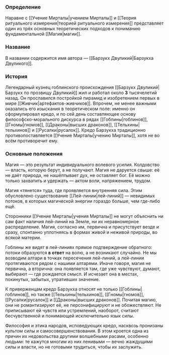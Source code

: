 ### Определение
Наравне с [[Учение Мирталы|учением Мирталы]] и [[Теория ритуального измерения|теорией ритуального измерения]] представляет один из трёх основных теоретических подходов к пониманию фундаментальной [[Магия|магии]]. 

### Название
В названии содержится имя автора — [[Барзукх Двуликий|Барзукха Двуликого]].

### История
Легендарный кузнец гоблинского происхождения [[Барзукх Двуликий|Барзукх по прозвищу Двуликий]] жил и работал около **3** тысячелетий назад. Он прославился постройкой пирамид и изобретением первых в мире [[Живчик|артефактов-живчиков]]. Впрочем, не менее важными оказались его изыскания в теоретическом поле: именно он сформулировал кредо, и по сей день составляющее основу философско-морального дискурса в рядах [[Гоблины|гоблинов]], [[Гномы|гномов]], [[Драконы|высших драконов]], [[Тельхины|тельхинов]] и [[Русалки|русалок]]. Кредо Барзукха традиционно противопоставляется [[Учение Мирталы|учению Мирталы]], хотя не во всём противоречит ему.

### Основные положения
Магия — это результат индивидуального волевого усилия. Колдовство — власть, которую берут, а не получают. Магия не даруется свыше: её не даёт природа, не нашёптывает дух, не оставляет бог. Её можно только захватить и удержать — актом воли, напряжением, трудом.

Магия «тянется» туда, где проявляется внутренняя сила. Этим обусловлено существование [[Лей-линии|лей-линий]] — невидимых потоков, в которых магической энергии гораздо больше, чем где-либо ещё.

Сторонники [[Учение Мирталы|учения Мирталы]] не могут объяснить ни сам факт наличия лей-линий на Земле, ни их неравномерное распределение. Магия, согласно им, первична и присутствует везде и сразу, спонтанно уплотняясь в формах живой и неживой природы, во всякой материи.

Гоблины же видят в лей-линиях прямое подтверждение обратного: потоки образуются **в ответ** на волю, а не возникают случайно. Не мы возводим алтари в точках пересечения лей-линий, а лей-линии протягиваются рядом с нашими алтарями. Иначе говоря, магия не первична, а вторична: она появляется там, где уже чувствуют, думают, выбирают — где рождается смысл. И исчезает она в местах, покинутых, забытых, утративших значение.

К приверженцам кредо Барзукха относят не только [[Гоблины|гоблинов]], но также [[Тельхины|тельхинов]], [[Гномы|гномов]], [[Русалки|русалок]] и [[Драконы|высших драконов]]. Почитая магию, они не романтизируют её, не персонифицируют и не обожествляют. Не приписывают ей чувств или устремлений, наоборот, считают бесчувственной и понимающей исключительно язык силы.

Философия и этика народов, исповедующих кредо, насквозь пронизаны культом силы и самосовершенствования. В этом кроется одна из причин их недовольства другими волшебными расами, особенно людьми: те кажутся многим из них ленивыми — вечно жаждущими силы и власти, но не готовыми трудиться, чтобы их заслужить.
